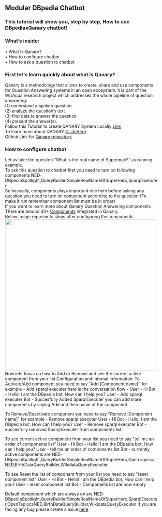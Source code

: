 ## Modular DBpedia Chatbot
### This tutorial will show you, step by step, How to use DBpediaxQanary chatbot!
### What’s inside: <br />
<span>&#8226;</span> What is Qanary? <br />
<span>&#8226;</span> How to configure chatbot <br />
<span>&#8226;</span> How to ask a question to chatbot<br />
### First let's learn quickly about what is Qanary?
Qanary is a methodology that allows to create, share and use components for Question Answering systems in an open ecosystem. It is part of the WDAqua research project which addresses the whole pipeline of question answering: <br />
(1) understand a spoken question <br />
(2) analyze the question’s text <br />
(3) find data to answer the question <br />
(4) present the answer(s).
<br />
Follow this Tutorial to create QANARY System Locally [Link](https://github.com/WDAqua/Qanary) 
<br />
To learn more about QANARY [Click Here](https://github.com/WDAqua/Qanary/wiki/What-is-Qanary%3F) <br />
Github Link for [Qanary repository](https://github.com/WDAqua/Qanary)
<br />
### How to configure chatbot 
Let us take the question “What is the real name of Superman?” as running example. <br /> To ask this question to chatbot first you need to turn on following components NED-DBpediaSpotlight,QueryBuilderSimpleRealNameOfSuperHero,SparqlExecuter <br />
So basically, components plays important role here before asking any question you need to turn on component according to the question (To make it run remember component list must be in order) <br />
If you want to learn more about Qanary Question Answering components There are around 30+ [Components](https://github.com/WDAqua/Qanary-question-answering-components) Integrated in Qanary.  
Below Image represents steps after configuring the components
<img src="https://imgur.com/U3PcKwR.png" height="500" width="500"> <br />
Now lets focus on how to Add or Remove and see the current active component from your list
Configuration and internal information:
To Activate/Add component you need to say "Add [Component name]" for example - Add sparql executer
here is the conversation flow - 
User - Hi
Bot - Hello! I am the DBpedia bot, How can I help you?
User - Add sparql executer
Bot - Succesfully Added SparqlExecuter you can add more components by saying Add and then name of the component.

To Remove/Deactivate component you need to say "Remove [Component name]" for example - Remove sparql executer
User - Hi
Bot - Hello! I am the DBpedia bot, How can I help you?
User - Remove sparql executer
Bot - succesfully removed SparqlExecuter from components list.

To see current active component from your list you need to say "tell me an order of components list"
User - Hi
Bot - Hello! I am the DBpedia bot, How can I help you?
User - tell me an order of components list
Bot - currently, active components are NED-DBpediaSpotlight,QueryBuilderSimpleRealNameOfSuperHero,OpenTapiocaNED,BirthDataQueryBuilder,WikidataQueryExecuter

To see Reset the list of component from your list you need to say "reset component list"
User - Hi
Bot - Hello! I am the DBpedia bot, How can I help you?
User - reset component list
Bot - Components list are now empty








Default component which are always on are NED-DBpediaSpotlight,QueryBuilderSimpleRealNameOfSuperHero,SparqlExecuter,OpenTapiocaNED,BirthDataQueryBuilder,WikidataQueryExecuter
If you are facing any bug please create a issue [here](https://github.com/dbpedia/chatbot-ng)

